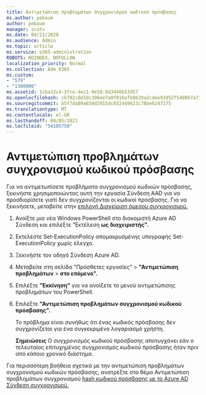 ```yaml
---
title: Αντιμετώπιση προβλημάτων συγχρονισμού κωδικού πρόσβασης
ms.author: pebaum
author: pebaum
manager: scotv
ms.date: 04/21/2020
ms.audience: Admin
ms.topic: article
ms.service: o365-administration
ROBOTS: NOINDEX, NOFOLLOW
localization_priority: Normal
ms.collection: Adm_O365
ms.custom:
- "579"
- "1300006"
ms.assetid: 1cba32c4-37ce-4ec1-9e58-8d3440b53d57
ms.openlocfilehash: cb782c0d1dc396ee7a9f016afb9629a2cdee93d52f5408b7a73e576e783ebc0a
ms.sourcegitcommit: b5f7da89a650d2915dc652449623c78be6247175
ms.translationtype: MT
ms.contentlocale: el-GR
ms.lasthandoff: 08/05/2021
ms.locfileid: "54105750"
---
```

# <a name="troubleshoot-password-synchronization"></a>Αντιμετώπιση προβλημάτων συγχρονισμού κωδικού πρόσβασης

Για να αντιμετωπίσετε προβλήματα συγχρονισμού κωδικών πρόσβασης, ξεκινήστε χρησιμοποιώντας αυτή την εργασία Σύνδεση AAD για να προσδιορίσετε γιατί δεν συγχρονίζονται οι κωδικοί πρόσβασης. Για να ξεκινήσετε, μεταβείτε στην [επιλογή Διαχείριση άμεσου συγχρονισμού.](https://admin.microsoft.com/AdminPortal/Home#/dirsyncmanagement)  

1. Ανοίξτε μια νέα Windows PowerShell στο διακομιστή Azure AD Σύνδεση και επιλέξτε "Εκτέλεση **ως διαχειριστής".**

2. Εκτελέστε Set-ExecutionPolicy απομακρυσμένης υπογραφής Set-ExecutionPolicy χωρίς έλεγχο.

3. Ξεκινήστε τον οδηγό Σύνδεση Azure AD.

4. Μεταβείτε στη σελίδα "Πρόσθετες εργασίες" > **"Αντιμετώπιση προβλημάτων**  >  **στο επόμενο".**

5. Επιλέξτε **"Εκκίνηση"** για να ανοίξετε το μενού αντιμετώπισης προβλημάτων του PowerShell.

6. Επιλέξτε **"Αντιμετώπιση προβλημάτων συγχρονισμού κωδικού πρόσβασης".**

    Το πρόβλημα είναι συνήθως ότι ένας κωδικός πρόσβασης δεν συγχρονίζεται για ένα συγκεκριμένο λογαριασμό χρήστη.

    **Σημειώσεις** Ο συγχρονισμός κωδικού πρόσβασης αποτυγχάνει εάν ο τελευταίος επιτυχημένος συγχρονισμός κωδικού πρόσβασης ήταν πριν από κάποιο χρονικό διάστημα.

Για περισσότερη βοήθεια σχετικά με την αντιμετώπιση προβλημάτων συγχρονισμού κωδικών πρόσβασης, ανατρέξτε στο θέμα Αντιμετώπιση προβλημάτων συγχρονισμού [hash κωδικού πρόσβασης με το Azure AD Σύνδεση συγχρονισμού.](https://docs.microsoft.com/azure/active-directory/hybrid/tshoot-connect-password-hash-synchronization)